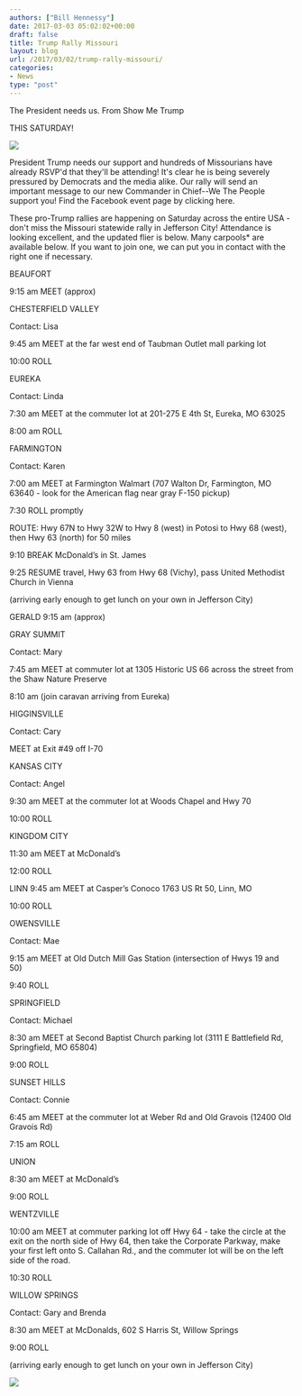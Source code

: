 ```yaml
---
authors: ["Bill Hennessy"]
date: 2017-03-03 05:02:02+00:00
draft: false
title: Trump Rally Missouri
layout: blog
url: /2017/03/02/trump-rally-missouri/
categories:
- News
type: "post"
---
```


The President needs us. From Show Me Trump

THIS SATURDAY!

[![](https://hennessysview.com/wp-content/uploads/2017/03/img_0101.jpg)
](https://hennessysview.com/wp-content/uploads/2017/03/img_0101.jpg)

President Trump needs our support and hundreds of Missourians have already RSVP'd that they'll be attending! It's clear he is being severely pressured by Democrats and the media alike. Our rally will send an important message to our new Commander in Chief--We The People support you! Find the Facebook event page by clicking here.

These pro-Trump rallies are happening on Saturday across the entire USA - don't miss the Missouri statewide rally in Jefferson City! Attendance is looking excellent, and the updated flier is below. Many carpools* are available below. If you want to join one, we can put you in contact with the right one if necessary.

BEAUFORT

9:15 am MEET (approx)

CHESTERFIELD VALLEY

Contact: Lisa

9:45 am MEET at the far west end of Taubman Outlet mall parking lot

10:00 ROLL

EUREKA

Contact: Linda

7:30 am MEET at the commuter lot at 201-275 E 4th St, Eureka, MO 63025

8:00 am ROLL

FARMINGTON

Contact: Karen

7:00 am MEET at Farmington Walmart (707 Walton Dr, Farmington, MO 63640 - look for the American flag near gray F-150 pickup)

7:30 ROLL promptly

ROUTE: Hwy 67N to Hwy 32W to Hwy 8 (west) in Potosi to Hwy 68 (west), then Hwy 63 (north) for 50 miles

9:10 BREAK McDonald’s in St. James

9:25 RESUME travel, Hwy 63 from Hwy 68 (Vichy), pass United Methodist Church in Vienna

(arriving early enough to get lunch on your own in Jefferson City)

GERALD
9:15 am (approx)

GRAY SUMMIT

Contact: Mary

7:45 am MEET at commuter lot at 1305 Historic US 66 across the street from the Shaw Nature Preserve

8:10 am (join caravan arriving from Eureka)

HIGGINSVILLE

Contact: Cary

MEET at Exit #49 off I-70

KANSAS CITY

Contact: Angel

9:30 am MEET at the commuter lot at Woods Chapel and Hwy 70

10:00 ROLL

KINGDOM CITY

11:30 am MEET at McDonald’s

12:00 ROLL

LINN
9:45 am MEET at Casper’s Conoco 1763 US Rt 50, Linn, MO

10:00 ROLL

OWENSVILLE

Contact: Mae

9:15 am MEET at Old Dutch Mill Gas Station (intersection of Hwys 19 and 50)

9:40 ROLL

SPRINGFIELD

Contact: Michael

8:30 am MEET at Second Baptist Church parking lot (3111 E Battlefield Rd, Springfield, MO 65804)

9:00 ROLL

SUNSET HILLS

Contact: Connie

6:45 am MEET at the commuter lot at Weber Rd and Old Gravois (12400 Old Gravois Rd)

7:15 am ROLL

UNION

8:30 am MEET at McDonald’s

9:00 ROLL

WENTZVILLE

10:00 am MEET at commuter parking lot off Hwy 64 - take the circle at the exit on the north side of Hwy 64, then take the Corporate Parkway, make your first left onto S. Callahan Rd., and the commuter lot will be on the left side of the road.

10:30 ROLL

WILLOW SPRINGS

Contact: Gary and Brenda

8:30 am MEET at McDonalds, 602 S Harris St, Willow Springs

9:00 ROLL

(arriving early enough to get lunch on your own in Jefferson City)

[![](https://hennessysview.com/wp-content/uploads/2017/03/img_0100.jpg)
](https://hennessysview.com/wp-content/uploads/2017/03/img_0100.jpg)
